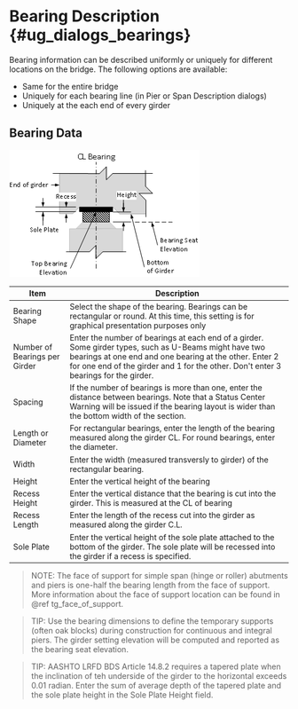 Bearing Description {#ug_dialogs_bearings}
==============================================
Bearing information can be described uniformly or uniquely for different locations on the bridge. The following options are available:
* Same for the entire bridge
* Uniquely for each bearing line (in Pier or Span Description dialogs)
* Uniquely at the each end of every girder 

Bearing Data
------------
![](BearingDescription.png)


Item | Description
-----|----------
Bearing Shape | Select the shape of the bearing. Bearings can be rectangular or round. At this time, this setting is for graphical presentation purposes only
Number of Bearings per Girder | Enter the number of bearings at each end of a girder. Some girder types, such as U-Beams might have two bearings at one end and one bearing at the other. Enter 2 for one end of the girder and 1 for the other. Don't enter 3 bearings for the girder.
Spacing | If the number of bearings is more than one, enter the distance between bearings. Note that a Status Center Warning will be issued if the bearing layout is wider than the bottom width of the section.
Length or Diameter | For rectangular bearings, enter the length of the bearing measured along the girder CL. For round bearings, enter the diameter.
Width | Enter the width (measured transversly to girder) of the rectangular bearing.
Height | Enter the vertical height of the bearing
Recess Height | Enter the vertical distance that the bearing is cut into the girder. This is measured at the CL of bearing
Recess Length | Enter the length of the recess cut into the girder as measured along the girder C.L.
Sole Plate | Enter the vertical height of the sole plate attached to the bottom of the girder. The sole plate will be recessed into the girder if a recess is specified.

> NOTE: The face of support for simple span (hinge or roller) abutments and piers is one-half the bearing length from the face of support. More information about the face of support location can be found in @ref tg_face_of_support.

> TIP: Use the bearing dimensions to define the temporary supports (often oak blocks) during construction for continuous and integral piers. The girder setting elevation will be computed and reported as the bearing seat elevation.

> TIP: AASHTO LRFD BDS Article 14.8.2 requires a tapered plate when the inclination of teh underside of the girder to the horizontal exceeds 0.01 radian. Enter the sum of average depth of the tapered plate and the sole plate height in the Sole Plate Height field.